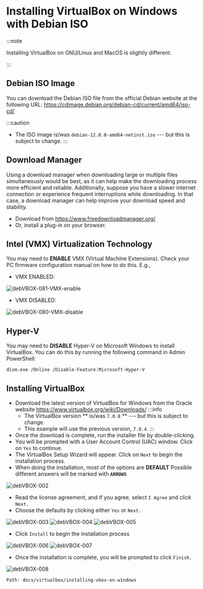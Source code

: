 # Installing VirtualBox on Windows with Debian ISO

:::note

Installing VirtualBox on GNU/Linux and MacOS is slightly different.

:::





## Debian ISO Image

You can download the Debian ISO file from the official Debian website at the following URL:
<https://cdimage.debian.org/debian-cd/current/amd64/iso-cd/>


:::caution
* The ISO image
  is/was `debian-12.0.0-amd64-netinst.iso`
  --- but this is subject to change.
:::

## Download Manager

Using a download manager when downloading large or multiple files simultaneously would be best, 
as it can help make the downloading process more efficient and reliable.
Additionally, suppose you have a slower internet connection or experience frequent interruptions while downloading. 
In that case, a download manager can help improve your download speed and stability.

* Download from <https://www.freedownloadmanager.org/>
* Or, install a plug-in on your browser.


## Intel (VMX) Virtualization Technology

You may need to **ENABLE**
VMX (Virtual Machine Extensions).  Check your PC firmware configuration manual on how to do this.
E.g.,

* VMX ENABLED:

![debVBOX-081-VMX-enable](../../static/img/legacy/debVBOX-081-VMX-enable.jpg)
* VMX DISABLED:

![debVBOX-080-VMX-disable](../../static/img/legacy/debVBOX-080-VMX-disable.jpg)


## Hyper-V

You may need to **DISABLE**
Hyper-V on Microsoft Windows to install VirtualBox.
You can do this by running the following command in Admin PowerShell:

```
dism.exe /Online /Disable-Feature:Microsoft-Hyper-V

```


## Installing VirtualBox

* Download the latest version of VirtualBox for Windows from the Oracle website
  <https://www.virtualbox.org/wiki/Downloads/>
  :::info
  * The VirtualBox version **
    is/was `7.0.8`
    ** --- but this is subject to change.
  * This example will use the previous version, `7.0.4`.
  :::
* Once the download is complete, run the installer file by double-clicking.
* You will be prompted with a User Account Control (UAC) window. Click on `Yes` to continue.
* The VirtualBox Setup Wizard will appear. Click on `Next` to begin the installation process.
* When doing the installation, most of the options are 
  **DEFAULT**
  Possible different answers will be marked with 
  **`ARROWS`**

![debVBOX-002](../../static/img/legacy/debVBOX-002.jpg)

* Read the license agreement, and if you agree, select `I Agree` and click `Next.`
* Choose the defaults by clicking either `Yes` or `Next.`

![debVBOX-003](../../static/img/legacy/debVBOX-003.jpg)
![debVBOX-004](../../static/img/legacy/debVBOX-004.jpg)
![debVBOX-005](../../static/img/legacy/debVBOX-005.jpg)

* Click `Install` to begin the installation process

![debVBOX-006](../../static/img/legacy/debVBOX-006.jpg)
![debVBOX-007](../../static/img/legacy/debVBOX-007.jpg)

* Once the installation is complete, you will be prompted to click `Finish.`

![debVBOX-008](../../static/img/legacy/debVBOX-008.jpg)

```
Path: docs/virtualbox/installing-vbox-on-windows
```